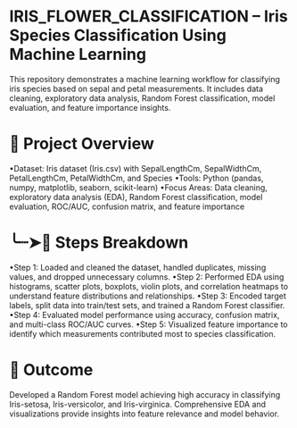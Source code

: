 # IRIS_FLOWER_CLASSIFICATION – Iris Species Classification Using Machine Learning
This repository demonstrates a machine learning workflow for classifying iris species based on sepal and petal measurements. It includes data cleaning, exploratory data analysis, Random Forest classification, model evaluation, and feature importance insights.

# 📇 Project Overview
•Dataset: Iris dataset (Iris.csv) with SepalLengthCm, SepalWidthCm, PetalLengthCm, PetalWidthCm, and Species
•Tools: Python (pandas, numpy, matplotlib, seaborn, scikit-learn)
•Focus Areas: Data cleaning, exploratory data analysis (EDA), Random Forest classification, model evaluation, ROC/AUC, confusion matrix, and feature importance

# ╰┈➤📝 Steps Breakdown
•Step 1: Loaded and cleaned the dataset, handled duplicates, missing values, and dropped unnecessary columns.
•Step 2: Performed EDA using histograms, scatter plots, boxplots, violin plots, and correlation heatmaps to understand feature distributions and relationships.
•Step 3: Encoded target labels, split data into train/test sets, and trained a Random Forest classifier.
•Step 4: Evaluated model performance using accuracy, confusion matrix, and multi-class ROC/AUC curves.
•Step 5: Visualized feature importance to identify which measurements contributed most to species classification.

# 🎯 Outcome

Developed a Random Forest model achieving high accuracy in classifying Iris-setosa, Iris-versicolor, and Iris-virginica. Comprehensive EDA and visualizations provide insights into feature relevance and model behavior.
